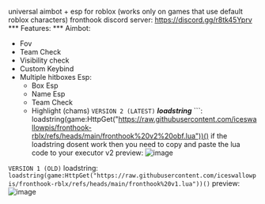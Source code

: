 universal aimbot + esp for roblox (works only on games that use default roblox characters) 
fronthook discord server: https://discord.gg/r8tk45Yprv
*** Features: ***
     Aimbot:
- Fov
- Team Check
- Visibility check
- Custom Keybind
- Multiple hitboxes
     Esp:
  - Box Esp
  - Name Esp
  - Team Check
  - Highlight (chams)
```VERSION 2 (LATEST)```
***loadstring*** ```: loadstring(game:HttpGet("https://raw.githubusercontent.com/iceswallowpis/fronthook-rblx/refs/heads/main/fronthook%20v2%20obf.lua"))()
if the loadstring dosent work then you need to copy and paste the lua code to your executor
v2 preview:
![image](https://github.com/user-attachments/assets/e4196ce2-b845-45de-9f46-10509b0b3e46)


```VERSION 1 (OLD)```
loadstring: ```loadstring(game:HttpGet("https://raw.githubusercontent.com/iceswallowpis/fronthook-rblx/refs/heads/main/fronthook%20v1.lua"))()```
preview: ![image](https://github.com/user-attachments/assets/f600356a-f204-45ee-b2c9-e92482c7ab62)


